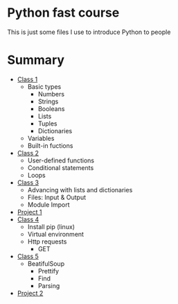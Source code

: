 # Python fast course
This is just some files I use to introduce Python to people

# Summary
 - [Class 1](notebooks/classes/class-1.ipynb)
   - Basic types
     - Numbers
     - Strings
     - Booleans
     - Lists
     - Tuples
     - Dictionaries 
   - Variables
   - Built-in fuctions
 - [Class 2](notebooks/classes/class-2.ipynb)
   - User-defined functions
   - Conditional statements
   - Loops
 - [Class 3](notebooks/classes/class-3.ipynb)
   - Advancing with lists and dictionaries
   - Files: Input & Output
   - Module Import
 - [Project 1](notebooks/projects/project-1.ipynb)
 - [Class 4](notebooks/classes/class-4.ipynb)
   - Install pip (linux)
   - Virtual environment
   - Http requests
     - GET
 - [Class 5](notebooks/classes/class-5.ipynb)
   - BeatifulSoup
     - Prettify
     - Find
     - Parsing
 - [Project 2](notebooks/projects/project-2.ipynb)

